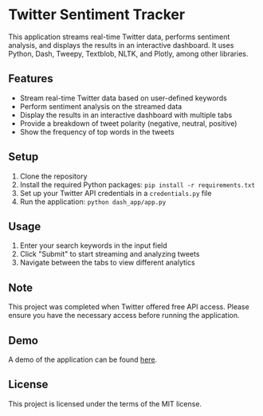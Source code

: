 # Twitter Sentiment Tracker

This application streams real-time Twitter data, performs sentiment analysis, and displays the results in an interactive dashboard. It uses Python, Dash, Tweepy, Textblob, NLTK, and Plotly, among other libraries.

## Features

- Stream real-time Twitter data based on user-defined keywords
- Perform sentiment analysis on the streamed data
- Display the results in an interactive dashboard with multiple tabs
- Provide a breakdown of tweet polarity (negative, neutral, positive)
- Show the frequency of top words in the tweets

## Setup

1. Clone the repository
2. Install the required Python packages: `pip install -r requirements.txt`
3. Set up your Twitter API credentials in a `credentials.py` file
4. Run the application: `python dash_app/app.py`

## Usage

1. Enter your search keywords in the input field
2. Click "Submit" to start streaming and analyzing tweets
3. Navigate between the tabs to view different analytics

## Note

This project was completed when Twitter offered free API access. Please ensure you have the necessary access before running the application.

## Demo

A demo of the application can be found [here](https://tw-mnt.alexmircea.dev/).

## License

This project is licensed under the terms of the MIT license.
